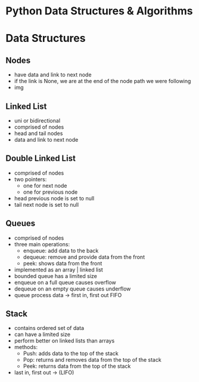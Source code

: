 # Python Data Structures & Algorithms

# Data Structures

## Nodes

- have data and link to next node
- if the link is None, we are at the end of the node path we were following
- img

## Linked List

- uni or bidirectional
- comprised of nodes
- head and tail nodes
- data and link to next node

## Double Linked List

- comprised of nodes
- two pointers:
  - one for next node
  - one for previous node
- head previous node is set to null
- tail next node is set to null

## Queues

- comprised of nodes
- three main operations:
  - enqueue: add data to the back
  - dequeue: remove and provide data from the front
  - peek: shows data from the front
- implemented as an array | linked list
- bounded queue has a limited size
- enqueue on a full queue causes overflow
- dequeue on an empty queue causes underflow
- queue process data -> first in, first out FIFO
## Stack
- contains ordered set of data
- can have a limited size
- perform better on linked lists than arrays
- methods:
  - Push: adds data to the top of the stack
  - Pop: returns and removes data from the top of the stack
  - Peek: returns data from the top of the stack
- last in, first out -> (LIFO)
